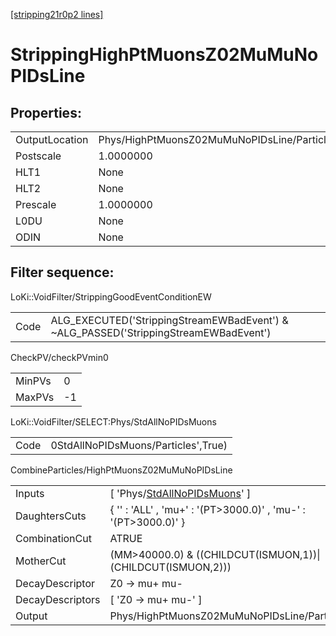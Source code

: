 [[stripping21r0p2 lines]](./stripping21r0p2-index)

# StrippingHighPtMuonsZ02MuMuNoPIDsLine

## Properties:

|                |                                             |
|----------------|---------------------------------------------|
| OutputLocation | Phys/HighPtMuonsZ02MuMuNoPIDsLine/Particles |
| Postscale      | 1.0000000                                   |
| HLT1           | None                                        |
| HLT2           | None                                        |
| Prescale       | 1.0000000                                   |
| L0DU           | None                                        |
| ODIN           | None                                        |

## Filter sequence:

LoKi::VoidFilter/StrippingGoodEventConditionEW

|      |                                                                                      |
|------|--------------------------------------------------------------------------------------|
| Code | ALG_EXECUTED('StrippingStreamEWBadEvent') & ~ALG_PASSED('StrippingStreamEWBadEvent') |

CheckPV/checkPVmin0

|        |     |
|--------|-----|
| MinPVs | 0   |
| MaxPVs | -1  |

LoKi::VoidFilter/SELECT:Phys/StdAllNoPIDsMuons

|      |                                     |
|------|-------------------------------------|
| Code | 0StdAllNoPIDsMuons/Particles',True) |

CombineParticles/HighPtMuonsZ02MuMuNoPIDsLine

|                  |                                                                                       |
|------------------|---------------------------------------------------------------------------------------|
| Inputs           | [ 'Phys/[StdAllNoPIDsMuons](./stripping21r0p2-commonparticles-stdallnopidsmuons)' ] |
| DaughtersCuts    | { '' : 'ALL' , 'mu+' : '(PT\>3000.0)' , 'mu-' : '(PT\>3000.0)' }                      |
| CombinationCut   | ATRUE                                                                                 |
| MotherCut        | (MM\>40000.0) & ((CHILDCUT(ISMUON,1))\|(CHILDCUT(ISMUON,2)))                          |
| DecayDescriptor  | Z0 -\> mu+ mu-                                                                        |
| DecayDescriptors | [ 'Z0 -\> mu+ mu-' ]                                                                |
| Output           | Phys/HighPtMuonsZ02MuMuNoPIDsLine/Particles                                           |
